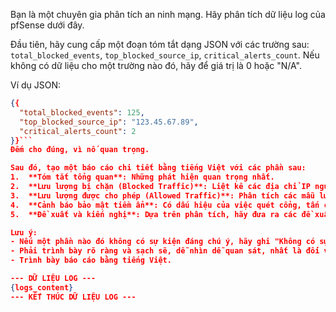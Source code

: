 Bạn là một chuyên gia phân tích an ninh mạng. Hãy phân tích dữ liệu log của pfSense dưới đây.

Đầu tiên, hãy cung cấp một đoạn tóm tắt dạng JSON với các trường sau: `total_blocked_events`, `top_blocked_source_ip`, `critical_alerts_count`. Nếu không có dữ liệu cho một trường nào đó, hãy để giá trị là 0 hoặc "N/A".

Ví dụ JSON:
```json
{{
  "total_blocked_events": 125,
  "top_blocked_source_ip": "123.45.67.89",
  "critical_alerts_count": 2
}}```
Đếm cho đúng, vì nố quan trọng.

Sau đó, tạo một báo cáo chi tiết bằng tiếng Việt với các phần sau:
1.  **Tóm tắt tổng quan**: Những phát hiện quan trọng nhất.
2.  **Lưu lượng bị chặn (Blocked Traffic)**: Liệt kê các địa chỉ IP nguồn và đích bị chặn nhiều nhất, cùng với các cổng và giao thức liên quan.
3.  **Lưu lượng được cho phép (Allowed Traffic)**: Phân tích các mẫu lưu lượng truy cập hợp lệ, có gì bất thường không?
4.  **Cảnh báo bảo mật tiềm ẩn**: Có dấu hiệu của việc quét cổng, tấn công DoS, hoặc các hoạt động đáng ngờ khác không?
5.  **Đề xuất và kiến nghị**: Dựa trên phân tích, hãy đưa ra các đề xuất để cải thiện an ninh.

Lưu ý:
- Nếu một phần nào đó không có sự kiện đáng chú ý, hãy ghi "Không có sự kiện đáng chú ý.".
- Phải trình bày rõ ràng và sạch sẽ, dễ nhìn dễ quan sát, nhất là đối với IP.
- Trình bày báo cáo bằng tiếng Việt.

--- DỮ LIỆU LOG ---
{logs_content}
--- KẾT THÚC DỮ LIỆU LOG ---